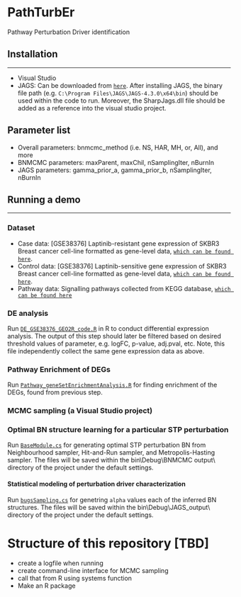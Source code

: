 # PathTurbEr
Pathway Perturbation Driver identification 

## Installation
----
- Visual Studio 
- JAGS: Can be downloaded from [```here```](https://sourceforge.net/projects/mcmc-jags). After installing JAGS, the binary file path (e.g. ```C:\Program Files\JAGS\JAGS-4.3.0\x64\bin```) should be used within the code to run. Moreover, the SharpJags.dll file should be added as a reference into the visual studio project.

## Parameter list
- Overall parameters: bnmcmc_method (i.e. NS, HAR, MH, or, All), and more
- BNMCMC parameters: maxParent, maxChil, nSamplingIter, nBurnIn
- JAGS parameters: gamma_prior_a, gamma_prior_b, nSamplingIter, nBurnIn

## Running a demo
----
### Dataset
- Case data: [GSE38376] Laptinib-resistant gene expression of SKBR3 Breast cancer cell-line formatted as gene-level data, [```which can be found here```](https://github.com/Akmazad/PathTurbEr/blob/master/data/R_GE_data_GSE38376.csv).
- Control data: [GSE38376] Laptinib-sensitive gene expression of SKBR3 Breast cancer cell-line formatted as gene-level data, [```which can be found here```](https://github.com/Akmazad/PathTurbEr/blob/master/data/nR_GE_data_GSE38376.csv).
- Pathway data: Signalling pathways collected from KEGG database, [```which can be found here```](https://github.com/Akmazad/PathTurbEr/blob/master/data/KEGG_45_SIGNALING.csv)

### DE analysis
Run [```DE_GSE38376_GEO2R_code.R```](https://github.com/Akmazad/PathTurbEr/blob/master/DE_GSE38376_GEO2R_code.R) in R to conduct differential expression analysis. The output of this step should later be filtered based on desired threshold values of parameter, e.g. logFC,  p-value, adj.pval, etc. Note, this file independently collect the same gene expression data as above. 

### Pathway Enrichment of DEGs
Run [```Pathway_geneSetEnrichmentAnalysis.R```](https://github.com/Akmazad/PathTurbEr/blob/master/Pathway_geneSetEnrichmentAnalysis.R) for finding enrichment of the DEGs, found from previous step.

### MCMC sampling (a Visual Studio project)
### Optimal BN structure learning for a particular STP perturbation
Run [```BaseModule.cs```](https://github.com/Akmazad/PathTurbEr/blob/master/MCMC%20sampling/BaseModule.cs) for generating optimal STP perturbation BN from Neighbourhood sampler, Hit-and-Run sampler, and Metropolis-Hasting sampler. The files will be saved within the bin\Debug\BNMCMC output\ directory of the project under the default settings.

#### Statistical modeling of perturbation driver characterization
Run [```bugsSampling.cs```](https://github.com/Akmazad/PathTurbEr/blob/master/MCMC%20sampling/JAGS/bugsSampling.cs) for genetring ```alpha``` values each of the inferred BN structures. The files will be saved within the bin\Debug\JAGS_output\ directory of the project under the default settings.

# Structure of this repository [TBD]
- create a logfile when running
- create command-line interface for MCMC sampling
- call that from R using systems function
- Make an R package 
